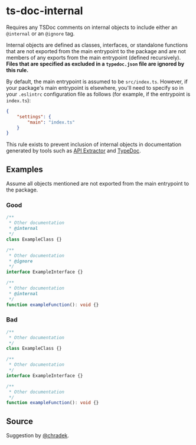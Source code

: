 # ts-doc-internal

Requires any TSDoc comments on internal objects to include either an `@internal` or an `@ignore` tag.

Internal objects are defined as classes, interfaces, or standalone functions that are not exported from the main entrypoint to the package and are not members of any exports from the main entrypoint (defined recursively). **Files that are specified as excluded in a `typedoc.json` file are ignored by this rule.**

By default, the main entrypoint is assumed to be `src/index.ts`. However, if your package's main entrypoint is elsewhere, you'll need to specify so in your `.eslintrc` configuration file as follows (for example, if the entrypoint is `index.ts`):

```json
{
    "settings": {
        "main": "index.ts"
    }
}
```

This rule exists to prevent inclusion of internal objects in documentation generated by tools such as [API Extractor](https://api-extractor.com/) and [TypeDoc](https://typedoc.org/).

## Examples

Assume all objects mentioned are not exported from the main entrypoint to the package.

### Good

```ts
/**
 * Other documentation
 * @internal
 */
class ExampleClass {}
```

```ts
/**
 * Other documentation
 * @ignore
 */
interface ExampleInterface {}
```

```ts
/**
 * Other documentation
 * @internal
 */
function exampleFunction(): void {}
```

### Bad

```ts
/**
 * Other documentation
 */
class ExampleClass {}
```

```ts
/**
 * Other documentation
 */
interface ExampleInterface {}
```

```ts
/**
 * Other documentation
 */
function exampleFunction(): void {}
```

## Source

Suggestion by [@chradek](https://github.com/chradek).
